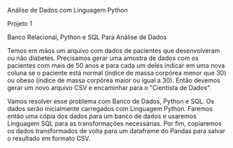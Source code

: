 Análise de Dados com Linguagem Python

Projeto 1

Banco Relacional, Python e SQL Para Análise de Dados
  
  Temos  em  mãos  um  arquivo  com  dados  de  pacientes  que  desenvolveram  ou  não diabetes. Precisamos gerar uma amostra de dados com os pacientes com mais de 50 anos e para cada um deles indicar em uma nova coluna se o paciente está normal (índice de massa corpórea menor que 30) ou obeso (índice de massa corpórea maior ou igual a 30). Então devemos gerar um novo arquivo CSV e encaminhar para o "Cientista de Dados". 
  
  Vamos  resolver  esse  problema  com  Banco  de  Dados, Python  e  SQL. Os  dados  serão inicialmente carregados com Linguagem Python. Faremos então uma cópia dos dados para um banco  de  dados  e  usaremos  Linguagem  SQL  para  as  transformações  necessárias.  Por  fim, copiaremos  os dados  transformados  de  volta para  um  dataframe do  Pandas para salvar  o resultado em formato CSV.










